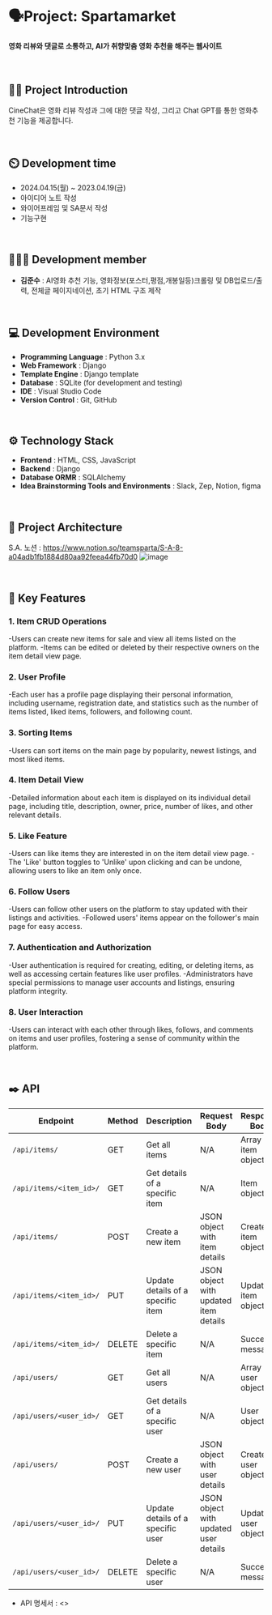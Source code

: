 # 🗣️Project: Spartamarket
#### 영화 리뷰와 댓글로 소통하고, AI가 취향맞춤 영화 추천을 해주는 웹사이트

<br>

## 👨‍🏫 Project Introduction
CineChat은 영화 리뷰 작성과 그에 대한 댓글 작성, 그리고 Chat GPT를 통한 영화추천 기능을 제공합니다.

<br>

## ⏲️ Development time
- 2024.04.15(월) ~ 2023.04.19(금)
- 아이디어 노트 작성
- 와이어프레임 및 SA문서 작성
- 기능구현
<br>

## 🧑‍🤝‍🧑 Development member
- **김준수** : AI영화 추천 기능, 영화정보(포스터,평점,개봉일등)크롤링 및 DB업로드/출력, 전체글 페이지네이션, 초기 HTML 구조 제작  
<br>

## 💻 Development Environment
- **Programming Language** : Python 3.x
- **Web Framework** : Django
- **Template Engine** : Django template
- **Database** : SQLite (for development and testing)
- **IDE** : Visual Studio Code
- **Version Control** : Git, GitHub
<br>

## ⚙️ Technology Stack
- **Frontend** : HTML, CSS, JavaScript
- **Backend** : Django
- **Database ORMR** : SQLAlchemy
- **Idea Brainstorming Tools and Environments** : Slack, Zep, Notion, figma
<br>

## 📝 Project Architecture
S.A. 노션 : https://www.notion.so/teamsparta/S-A-8-a04adb1fb1884d80aa92feea44fb70d0
![image](https://github.com/daengdaengjoa/Team-8/assets/157565164/a8ab58ef-e818-44f3-a27e-32b8c3ed7c40)

<br>

## 📌 Key Features

### 1. Item CRUD Operations
-Users can create new items for sale and view all items listed on the platform.
-Items can be edited or deleted by their respective owners on the item detail view page.
### 2. User Profile
-Each user has a profile page displaying their personal information, including username, registration date, and statistics such as the number of items listed, liked items, followers, and following count.
### 3. Sorting Items
-Users can sort items on the main page by popularity, newest listings, and most liked items.
### 4. Item Detail View
-Detailed information about each item is displayed on its individual detail page, including title, description, owner, price, number of likes, and other relevant details.
### 5. Like Feature
-Users can like items they are interested in on the item detail view page.
-The 'Like' button toggles to 'Unlike' upon clicking and can be undone, allowing users to like an item only once.
### 6. Follow Users
-Users can follow other users on the platform to stay updated with their listings and activities.
-Followed users' items appear on the follower's main page for easy access.
### 7. Authentication and Authorization
-User authentication is required for creating, editing, or deleting items, as well as accessing certain features like user profiles.
-Administrators have special permissions to manage user accounts and listings, ensuring platform integrity.
### 8. User Interaction
-Users can interact with each other through likes, follows, and comments on items and user profiles, fostering a sense of community within the platform.
     

<br> 

## ✒️ API

| Endpoint                 | Method | Description                        | Request Body                           | Response Body                          |
|--------------------------|--------|------------------------------------|----------------------------------------|----------------------------------------|
| `/api/items/`            | GET    | Get all items                      | N/A                                    | Array of item objects                  |
| `/api/items/<item_id>/`  | GET    | Get details of a specific item     | N/A                                    | Item object                            |
| `/api/items/`            | POST   | Create a new item                  | JSON object with item details          | Created item object                    |
| `/api/items/<item_id>/`  | PUT    | Update details of a specific item  | JSON object with updated item details  | Updated item object                    |
| `/api/items/<item_id>/`  | DELETE | Delete a specific item             | N/A                                    | Success message                        |
| `/api/users/`            | GET    | Get all users                      | N/A                                    | Array of user objects                  |
| `/api/users/<user_id>/`  | GET    | Get details of a specific user     | N/A                                    | User object                            |
| `/api/users/`            | POST   | Create a new user                  | JSON object with user details          | Created user object                    |
| `/api/users/<user_id>/`  | PUT    | Update details of a specific user  | JSON object with updated user details  | Updated user object                    |
| `/api/users/<user_id>/`  | DELETE | Delete a specific user             | N/A                                    | Success message                        |

- API 명세서 : <>
